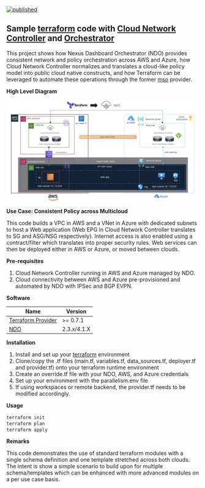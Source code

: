 [![published](https://static.production.devnetcloud.com/codeexchange/assets/images/devnet-published.svg)](https://developer.cisco.com/codeexchange/github/repo/marinalf/ndo-demo-terraform)

## Sample [terraform](https://www.terraform.io) code with [Cloud Network Controller](https://www.cisco.com/c/en/us/solutions/data-center-virtualization/application-centric-infrastructure/cloud-network-controller.html) and [Orchestrator](https://www.cisco.com/c/en/us/products/cloud-systems-management/multi-site-orchestrator/index.html)

This project shows how Nexus Dashboard Orchestrator (NDO) provides consistent network and policy orchestration across AWS and Azure, how Cloud Network Controller normalizes and translates a cloud-like policy model into public cloud native constructs, and how Terraform can be leveraged to automate these operations through the former [mso](https://registry.terraform.io/providers/CiscoDevNet/mso/latest) provider.

**High Level Diagram**

<img width="800" src="images/hld.png">

**Use Case: Consistent Policy across Multicloud**

This code builds a VPC in AWS and a VNet in Azure with dedicated subnets to host a Web application (Web EPG in Cloud Network Controller translates to SG and ASG/NSG respectively). Internet access is also enabled using a contract/filter which translates into proper security rules. Web services can then be deployed either in AWS or Azure, or moved between clouds. 

**Pre-requisites**

1) Cloud Network Controller running in AWS and Azure managed by NDO. 
2) Cloud connectivity between AWS and Azure pre-provisioned and automated by NDO with IPSec and BGP EVPN.

**Software**

| Name      | Version |
| --------- | ------- |
| [Terraform Provider](https://registry.terraform.io/providers/CiscoDevNet/mso/latest)|  >= 0.7.1   |
[NDO](https://www.cisco.com/c/en/us/products/cloud-systems-management/multi-site-orchestrator/index.html) | 2.3.x/4.1.X

**Installation**

1. Install and set up your [terraform](https://www.terraform.io/downloads.html) environment
2. Clone/copy the .tf files (main.tf, variables.tf, data_sources.tf, deployer.tf and provider.tf) onto your terraform runtime environment
3. Create an override.tf file with your NDO, AWS, and Azure credentials
4. Set up your environment with the parallelism.env file
5. If using workspaces or remote backend, the provider.tf needs to be modified accordingly. 

**Usage**

```
terraform init
terraform plan
terraform apply
```

**Remarks**

This code demonstrates the use of standard terraform modules with a single schema definition and one template stretched across both clouds. The intent is show a simple scenario to build upon for multiple schema/templates which can be enhanced with more advanced modules on a per use case basis. 